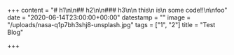+++
content = "# h1\n\n## h2\n\n### h3\n\n    this\n    is\n    some code!!\n\nfoo"
date = "2020-06-14T23:00:00+00:00"
datestamp = ""
image = "/uploads/nasa-q1p7bh3shj8-unsplash.jpg"
tags = ["1", "2"]
title = "Test Blog"

+++
